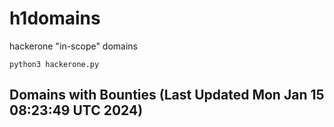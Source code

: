 # h1domains
hackerone "in-scope" domains

`python3 hackerone.py`
## Domains with Bounties (Last Updated Mon Jan 15 08:23:49 UTC 2024)
```

```
